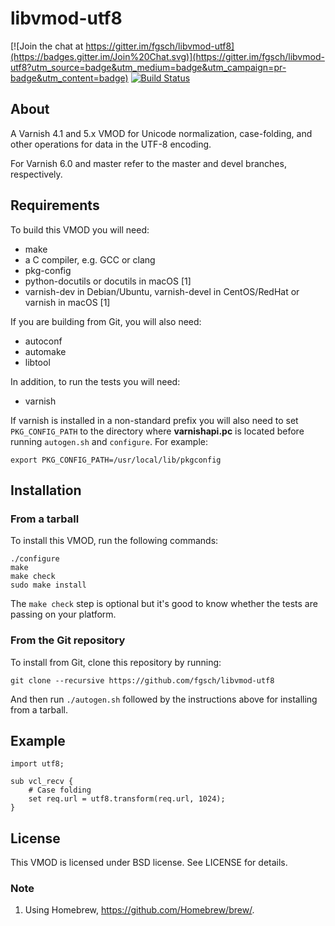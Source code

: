 libvmod-utf8
============

[![Join the chat at https://gitter.im/fgsch/libvmod-utf8](https://badges.gitter.im/Join%20Chat.svg)](https://gitter.im/fgsch/libvmod-utf8?utm_source=badge&utm_medium=badge&utm_campaign=pr-badge&utm_content=badge)
[![Build Status](https://travis-ci.org/fgsch/libvmod-utf8.svg?branch=oldstable)](https://travis-ci.org/fgsch/libvmod-utf8)

## About

A Varnish 4.1 and 5.x VMOD for Unicode normalization, case-folding,
and other operations for data in the UTF-8 encoding.

For Varnish 6.0 and master refer to the master and devel branches,
respectively.

## Requirements

To build this VMOD you will need:

* make
* a C compiler, e.g. GCC or clang
* pkg-config
* python-docutils or docutils in macOS [1]
* varnish-dev in Debian/Ubuntu, varnish-devel in CentOS/RedHat or
  varnish in macOS [1]

If you are building from Git, you will also need:

* autoconf
* automake
* libtool

In addition, to run the tests you will need:

* varnish

If varnish is installed in a non-standard prefix you will also need
to set `PKG_CONFIG_PATH` to the directory where **varnishapi.pc** is
located before running `autogen.sh` and `configure`.  For example:

```
export PKG_CONFIG_PATH=/usr/local/lib/pkgconfig
```

## Installation

### From a tarball

To install this VMOD, run the following commands:

```
./configure
make
make check
sudo make install
```

The `make check` step is optional but it's good to know whether the
tests are passing on your platform.

### From the Git repository

To install from Git, clone this repository by running:

```
git clone --recursive https://github.com/fgsch/libvmod-utf8
```

And then run `./autogen.sh` followed by the instructions above for
installing from a tarball.

## Example

```
import utf8;

sub vcl_recv {
	# Case folding
	set req.url = utf8.transform(req.url, 1024);
}
```

## License

This VMOD is licensed under BSD license. See LICENSE for details.

### Note

1. Using Homebrew, https://github.com/Homebrew/brew/.
